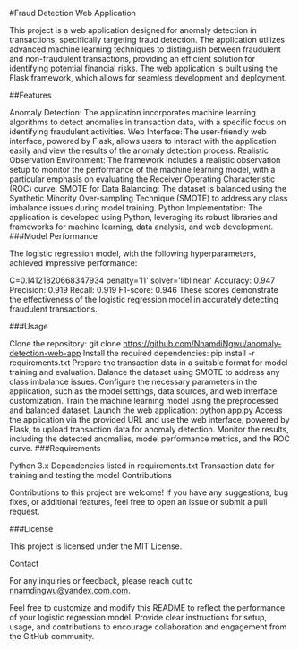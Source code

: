 
#Fraud Detection Web Application

This project is a web application designed for anomaly detection in transactions, specifically targeting fraud detection. The application utilizes advanced machine learning techniques to distinguish between fraudulent and non-fraudulent transactions, providing an efficient solution for identifying potential financial risks. The web application is built using the Flask framework, which allows for seamless development and deployment.

##Features

Anomaly Detection: The application incorporates machine learning algorithms to detect anomalies in transaction data, with a specific focus on identifying fraudulent activities.
Web Interface: The user-friendly web interface, powered by Flask, allows users to interact with the application easily and view the results of the anomaly detection process.
Realistic Observation Environment: The framework includes a realistic observation setup to monitor the performance of the machine learning model, with a particular emphasis on evaluating the Receiver Operating Characteristic (ROC) curve.
SMOTE for Data Balancing: The dataset is balanced using the Synthetic Minority Over-sampling Technique (SMOTE) to address any class imbalance issues during model training.
Python Implementation: The application is developed using Python, leveraging its robust libraries and frameworks for machine learning, data analysis, and web development.
###Model Performance

The logistic regression model, with the following hyperparameters, achieved impressive performance:

C=0.14121820668347934
penalty='l1'
solver='liblinear'
Accuracy: 0.947
Precision: 0.919
Recall: 0.919
F1-score: 0.946
These scores demonstrate the effectiveness of the logistic regression model in accurately detecting fraudulent transactions.

###Usage

Clone the repository: git clone https://github.com/NnamdiNgwu/anomaly-detection-web-app
Install the required dependencies: pip install -r requirements.txt
Prepare the transaction data in a suitable format for model training and evaluation.
Balance the dataset using SMOTE to address any class imbalance issues.
Configure the necessary parameters in the application, such as the model settings, data sources, and web interface customization.
Train the machine learning model using the preprocessed and balanced dataset.
Launch the web application: python app.py
Access the application via the provided URL and use the web interface, powered by Flask, to upload transaction data for anomaly detection.
Monitor the results, including the detected anomalies, model performance metrics, and the ROC curve.
###Requirements

Python 3.x
Dependencies listed in requirements.txt
Transaction data for training and testing the model
Contributions

Contributions to this project are welcome! If you have any suggestions, bug fixes, or additional features, feel free to open an issue or submit a pull request.

###License

This project is licensed under the MIT License.

Contact

For any inquiries or feedback, please reach out to nnamdingwu@yandex.com.com.

Feel free to customize and modify this README to reflect the performance of your logistic regression model. Provide clear instructions for setup, usage, and contributions to encourage collaboration and engagement from the GitHub community.



